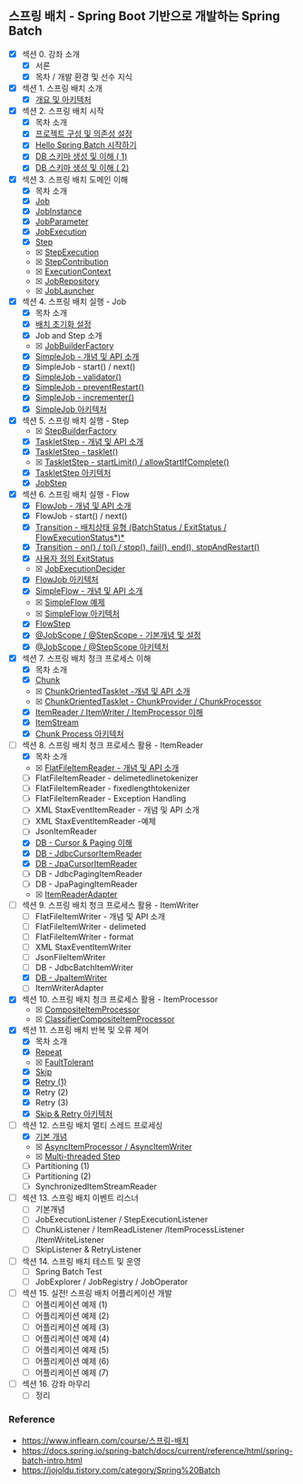 ## 스프링 배치 - Spring Boot 기반으로 개발하는 Spring Batch

- [x] 섹션 0. 강좌 소개
    - [x] 서론
    - [x] 목차 / 개발 환경 및 선수 지식
- [x] 섹션 1. 스프링 배치 소개
    - [x] <a href="https://github.com/hongmoSung/spring-batch/blob/main/docs/section01/archi.md">개요 및 아키텍처</a>
- [x] 섹션 2. 스프링 배치 시작
    - [x] 목차 소개
    - [x] <a href="https://github.com/hongmoSung/spring-batch/blob/main/docs/section02/spring-batch-start.md">프로젝트 구성 및
      의존성 설정<a>
    - [x] <a href="https://github.com/hongmoSung/spring-batch/blob/main/docs/section02/hello-batch.md">Hello
      Spring Batch 시작하기</a>
    - [x] <a href="https://github.com/hongmoSung/spring-batch/blob/main/docs/section02/db-shema.md">DB 스키마 생성 및 이해 (
      1)</a>
    - [x] <a href="https://github.com/hongmoSung/spring-batch/blob/main/docs/section02/db-shema.md">DB 스키마 생성 및 이해 (
      2)</a>
- [x] 섹션 3. 스프링 배치 도메인 이해
    - [x] 목차 소개
    - [x] <a href="https://github.com/hongmoSung/spring-batch/blob/main/docs/section03/job.md">Job</a>
    - [x] <a href="https://github.com/hongmoSung/spring-batch/blob/main/docs/section03/jobinstance.md">JobInstance</a>
    - [x] <a href="https://github.com/hongmoSung/spring-batch/blob/main/docs/section03/jobParameter.md">JobParameter</a>
    - [x] <a href="https://github.com/hongmoSung/spring-batch/blob/main/docs/section03/jobExcution.md">JobExecution</a>
    - [x] <a href="https://github.com/hongmoSung/spring-batch/blob/main/docs/section03/step.md">Step</a>
    - [x] <a href="https://github.com/hongmoSung/spring-batch/blob/main/docs/section03/stepExecution.md">
      StepExecution</a>
    - [x] <a href="https://github.com/hongmoSung/spring-batch/blob/main/docs/section03/stepContribution.md">
      StepContribution</a>
    - [x] <a href="https://github.com/hongmoSung/spring-batch/blob/main/docs/section03/executionContext.md">
      ExecutionContext</a>
    - [x] <a href="https://github.com/hongmoSung/spring-batch/blob/main/docs/section03/jobRepository.md">
      JobRepository</a>
    - [x] <a href="https://github.com/hongmoSung/spring-batch/blob/main/docs/section03/jobLauncher.md.md">
      JobLauncher</a>
- [x] 섹션 4. 스프링 배치 실행 - Job
    - [x] 목차 소개
    - [x] <a href="https://github.com/hongmoSung/spring-batch/blob/main/docs/section04/init.md">배치 초기화 설정</a>
    - [x] Job and Step 소개
    - [x] <a href="https://github.com/hongmoSung/spring-batch/blob/main/docs/section04/job-builder.md">
      JobBuilderFactory</a>
    - [x] <a href="https://github.com/hongmoSung/spring-batch/blob/main/docs/section04/simple-job.md">SimpleJob - 개념 및
      API 소개</a>
    - [x] SimpleJob - start() / next()
    - [x] <a href="https://github.com/hongmoSung/spring-batch/blob/main/docs/section04/validator.md">SimpleJob -
      validator()</a>
    - [x] <a href="https://github.com/hongmoSung/spring-batch/blob/main/docs/section04/prevent-restart.md">SimpleJob -
      preventRestart()</a>
    - [x] <a href="https://github.com/hongmoSung/spring-batch/blob/main/docs/section04/incrementer.md">SimpleJob -
      incrementer()</a>
    - [x] <a href="https://github.com/hongmoSung/spring-batch/blob/main/docs/section04/simple-job.md">SimpleJob
      아키텍처</a>
- [x] 섹션 5. 스프링 배치 실행 - Step
    - [x] <a href="https://github.com/hongmoSung/spring-batch/blob/main/docs/section05/step-builder-factory.md">
      StepBuilderFactory</a>
    - [x] <a href="https://github.com/hongmoSung/spring-batch/blob/main/docs/section05/tasklet-step.md">TaskletStep - 개념
      및 API 소개</a>
    - [x] <a href="https://github.com/hongmoSung/spring-batch/blob/main/docs/section05/tasklet-api.md">TaskletStep -
      tasklet()</a>
    - [x] <a href="https://github.com/hongmoSung/spring-batch/blob/main/docs/section05/start-limt-allow-start.md">
      TaskletStep -
      startLimit() / allowStartIfComplete()</a>
    - [x] <a href="https://github.com/hongmoSung/spring-batch/blob/main/docs/section05/tasklet-step.md">TaskletStep
      아키텍처</a>
    - [x] <a href="https://github.com/hongmoSung/spring-batch/blob/main/docs/section05/job-step.md">JobStep</a>
- [x] 섹션 6. 스프링 배치 실행 - Flow
    - [x] <a href="https://github.com/hongmoSung/spring-batch/blob/main/docs/section06/flow-job.md">FlowJob - 개념 및 API
      소개</a>
    - [x] FlowJob - start() / next()
    - [x] <a href="https://github.com/hongmoSung/spring-batch/blob/main/docs/section06/status.md">Transition - 배치상태
      유형 (BatchStatus / ExitStatus / FlowExecutionStatus*)*</a>
    - [x] <a href="https://github.com/hongmoSung/spring-batch/blob/main/docs/section06/transition.md">Transition - on()
      /
      to() / stop(), fail(), end(), stopAndRestart()</a>
    - [x] <a href="https://github.com/hongmoSung/spring-batch/blob/main/docs/section06/exit-status.md">사용자 정의
      ExitStatus</a>
    - [x] <a href="https://github.com/hongmoSung/spring-batch/blob/main/docs/section06/job-execution-decider.md">
      JobExecutionDecider</a>
    - [x] <a href="https://github.com/hongmoSung/spring-batch/blob/main/docs/section06/flow-job2.md">FlowJob 아키텍처</a>
    - [x] <a href="https://github.com/hongmoSung/spring-batch/blob/main/docs/section06/simple-flow-api.md">SimpleFlow -
      개념 및 API 소개</a>
    - [x] <a href="https://github.com/hongmoSung/spring-batch/blob/main/docs/section06/simple-flow-example.md">
      SimpleFlow
      예제</a>
    - [x] <a href="https://github.com/hongmoSung/spring-batch/blob/main/docs/section06/simple-flow-example.md">
      SimpleFlow 아키텍처</a>
    - [x] <a href="https://github.com/hongmoSung/spring-batch/blob/main/docs/section06/flow-step.md">FlowStep</a>
    - [x] <a href="https://github.com/hongmoSung/spring-batch/blob/main/docs/section06/scope-basic.md">@JobScope /
      @StepScope - 기본개념 및 설정</a>
    - [x] <a href="https://github.com/hongmoSung/spring-batch/blob/main/docs/section06/scope-arch.md">@JobScope /
      @StepScope 아키텍처</a>
- [x] 섹션 7. 스프링 배치 청크 프로세스 이해
    - [x] 목차 소개
    - [x] <a href="https://github.com/hongmoSung/spring-batch/blob/main/docs/section07/chunk.md">Chunk</a>
    - [x] <a href="https://github.com/hongmoSung/spring-batch/blob/main/docs/section07/chunk-oriented-tasklet.md">
      ChunkOrientedTasklet -개념 및 API 소개</a>
    - [x] <a href="https://github.com/hongmoSung/spring-batch/blob/main/docs/section07/chunk-provider.md">
      ChunkOrientedTasklet - ChunkProvider / ChunkProcessor</a>
    - [x] <a href="https://github.com/hongmoSung/spring-batch/blob/main/docs/section07/chunk-process.md">ItemReader /
      ItemWriter / ItemProcessor 이해</a>
    - [x] <a href="https://github.com/hongmoSung/spring-batch/blob/main/docs/section07/item-stream.md">ItemStream</a>
    - [x] <a href="https://github.com/hongmoSung/spring-batch/blob/main/docs/section07/chunk-process-arch.md">Chunk
      Process 아키텍처</a>
- [ ] 섹션 8. 스프링 배치 청크 프로세스 활용 - ItemReader
    - [x] 목차 소개
    - [x] <a href="https://github.com/hongmoSung/spring-batch/blob/main/docs/section08/flat-file-item-reader.md">
      FlatFileItemReader - 개념 및 API 소개</a>
    - [ ] FlatFileItemReader - delimetedlinetokenizer
    - [ ] FlatFileItemReader - fixedlengthtokenizer
    - [ ] FlatFileItemReader - Exception Handling
    - [ ] XML StaxEventItemReader - 개념 및 API 소개
    - [ ] XML StaxEventItemReader -예제
    - [ ] JsonItemReader
    - [x] <a href="https://github.com/hongmoSung/spring-batch/blob/main/docs/section08/cursor-and-paging.md">DB - Cursor
      & Paging 이해</a>
    - [x] <a href="https://github.com/hongmoSung/spring-batch/blob/main/docs/section08/jdbc-cursor-item-reader.md">DB -
      JdbcCursorItemReader</a>
    - [x] <a href="https://github.com/hongmoSung/spring-batch/blob/main/docs/section08/jpa-cursor-item-reader.md">DB -
      JpaCursorItemReader</a>
    - [ ] DB - JdbcPagingItemReader
    - [ ] DB - JpaPagingItemReader
    - [x] <a href="https://github.com/hongmoSung/spring-batch/blob/main/docs/section08/item-reader-adapter.md">
      ItemReaderAdapter</a>
- [ ] 섹션 9. 스프링 배치 청크 프로세스 활용 - ItemWriter
    - [ ] FlatFileItemWriter - 개념 및 API 소개
    - [ ] FlatFileItemWriter - delimeted
    - [ ] FlatFileItemWriter - format
    - [ ] XML StaxEventItemWriter
    - [ ] JsonFileItemWriter
    - [ ] DB - JdbcBatchItemWriter
    - [x] <a href="https://github.com/hongmoSung/spring-batch/blob/main/docs/section09/jpa-item-writer.md">DB -
      JpaItemWriter</a>
    - [ ] ItemWriterAdapter
- [x] 섹션 10. 스프링 배치 청크 프로세스 활용 - ItemProcessor
    - [x] <a href="https://github.com/hongmoSung/spring-batch/blob/main/docs/section10/composeite-item-processor.md">
      CompositeItemProcessor</a>
    - [x] <a href="https://github.com/hongmoSung/spring-batch/blob/main/docs/section10/classifier-composite-Item-processor.md">
      ClassifierCompositeItemProcessor</a>
- [x] 섹션 11. 스프링 배치 반복 및 오류 제어
    - [x] 목차 소개
    - [x] <a href="https://github.com/hongmoSung/spring-batch/blob/main/docs/section11/repeat.md">Repeat</a>
    - [x] <a href="https://github.com/hongmoSung/spring-batch/blob/main/docs/section11/fault-tolerant.md">
      FaultTolerant</a>
    - [x] <a href="https://github.com/hongmoSung/spring-batch/blob/main/docs/section11/skip.md">Skip</a>
    - [x] <a href="https://github.com/hongmoSung/spring-batch/blob/main/docs/section11/retry.md">Retry (1)</a>
    - [x] Retry (2)
    - [x] Retry (3)
    - [x] <a href="https://github.com/hongmoSung/spring-batch/blob/main/docs/section11/skip-and-retry-arch.md">Skip &
      Retry 아키텍처</a>
- [ ] 섹션 12. 스프링 배치 멀티 스레드 프로세싱
    - [x] <a href="https://github.com/hongmoSung/spring-batch/blob/main/docs/section12/basic-concep.md">기본 개념</a>
    - [x] <a href="https://github.com/hongmoSung/spring-batch/blob/main/docs/section12/async-item-processor-writer.md">
      AsyncItemProcessor / AsyncItemWriter</a>
    - [x] <a href="https://github.com/hongmoSung/spring-batch/blob/main/docs/section12/multi-threaded-step.md">
      Multi-threaded Step</a>
    - [ ] Partitioning (1)
    - [ ] Partitioning (2)
    - [ ] SynchronizedItemStreamReader
- [ ] 섹션 13. 스프링 배치 이벤트 리스너
    - [ ] 기본개념
    - [ ] JobExecutionListener / StepExecutionListener
    - [ ] ChunkListener / ItemReadListener /ItemProcessListener /ItemWriteListener
    - [ ] SkipListener & RetryListener
- [ ] 섹션 14. 스프링 배치 테스트 및 운영
    - [ ] Spring Batch Test
    - [ ] JobExplorer / JobRegistry / JobOperator
- [ ] 섹션 15. 실전! 스프링 배치 어플리케이션 개발
    - [ ] 어플리케이션 예제 (1)
    - [ ] 어플리케이션 예제 (2)
    - [ ] 어플리케이션 예제 (3)
    - [ ] 어플리케이션 예제 (4)
    - [ ] 어플리케이션 예제 (5)
    - [ ] 어플리케이션 예제 (6)
    - [ ] 어플리케이션 예제 (7)
- [ ] 섹션 16. 강좌 마무리
    - [ ] 정리

### Reference

- https://www.inflearn.com/course/스프링-배치
- https://docs.spring.io/spring-batch/docs/current/reference/html/spring-batch-intro.html
- https://jojoldu.tistory.com/category/Spring%20Batch